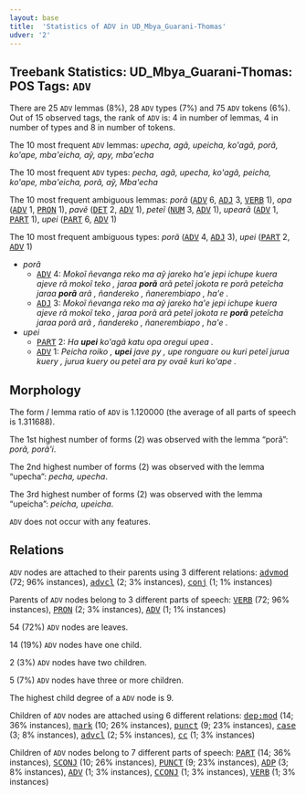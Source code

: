 ```yaml
---
layout: base
title:  'Statistics of ADV in UD_Mbya_Guarani-Thomas'
udver: '2'
---
```


## Treebank Statistics: UD_Mbya_Guarani-Thomas: POS Tags: `ADV`

There are 25 `ADV` lemmas (8%), 28 `ADV` types (7%) and 75 `ADV` tokens (6%).
Out of 15 observed tags, the rank of `ADV` is: 4 in number of lemmas, 4 in number of types and 8 in number of tokens.

The 10 most frequent `ADV` lemmas: <em>upecha, agã, upeicha, ko'agã, porã, ko'ape, mba'eicha, aỹ, apy, mba'echa</em>

The 10 most frequent `ADV` types:  <em>pecha, agã, upecha, ko'agã, peicha, ko'ape, mba'eicha, porã, aỹ, Mba'echa</em>

The 10 most frequent ambiguous lemmas: <em>porã</em> (<tt><a href="gun_thomas-pos-ADV.html">ADV</a></tt> 6, <tt><a href="gun_thomas-pos-ADJ.html">ADJ</a></tt> 3, <tt><a href="gun_thomas-pos-VERB.html">VERB</a></tt> 1), <em>opa</em> (<tt><a href="gun_thomas-pos-ADV.html">ADV</a></tt> 1, <tt><a href="gun_thomas-pos-PRON.html">PRON</a></tt> 1), <em>pavẽ</em> (<tt><a href="gun_thomas-pos-DET.html">DET</a></tt> 2, <tt><a href="gun_thomas-pos-ADV.html">ADV</a></tt> 1), <em>peteĩ</em> (<tt><a href="gun_thomas-pos-NUM.html">NUM</a></tt> 3, <tt><a href="gun_thomas-pos-ADV.html">ADV</a></tt> 1), <em>upearã</em> (<tt><a href="gun_thomas-pos-ADV.html">ADV</a></tt> 1, <tt><a href="gun_thomas-pos-PART.html">PART</a></tt> 1), <em>upei</em> (<tt><a href="gun_thomas-pos-PART.html">PART</a></tt> 6, <tt><a href="gun_thomas-pos-ADV.html">ADV</a></tt> 1)

The 10 most frequent ambiguous types:  <em>porã</em> (<tt><a href="gun_thomas-pos-ADV.html">ADV</a></tt> 4, <tt><a href="gun_thomas-pos-ADJ.html">ADJ</a></tt> 3), <em>upei</em> (<tt><a href="gun_thomas-pos-PART.html">PART</a></tt> 2, <tt><a href="gun_thomas-pos-ADV.html">ADV</a></tt> 1)


* <em>porã</em>
  * <tt><a href="gun_thomas-pos-ADV.html">ADV</a></tt> 4: <em>Mokoĩ ñevanga reko ma aỹ jareko ha'e jepi ichupe kuera ajeve rã mokoĩ teko , jaraa <b>porã</b> arã peteĩ jokota re porã peteĩcha jaraa <b>porã</b> arã , ñandereko , ñanerembiapo , ha'e .</em>
  * <tt><a href="gun_thomas-pos-ADJ.html">ADJ</a></tt> 3: <em>Mokoĩ ñevanga reko ma aỹ jareko ha'e jepi ichupe kuera ajeve rã mokoĩ teko , jaraa porã arã peteĩ jokota re <b>porã</b> peteĩcha jaraa porã arã , ñandereko , ñanerembiapo , ha'e .</em>
* <em>upei</em>
  * <tt><a href="gun_thomas-pos-PART.html">PART</a></tt> 2: <em>Ha <b>upei</b> ko'agã katu opa oregui upea .</em>
  * <tt><a href="gun_thomas-pos-ADV.html">ADV</a></tt> 1: <em>Peicha roiko , <b>upei</b> jave py , upe ronguare ou kuri peteĩ jurua kuery , jurua kuery ou peteĩ ara py ovaẽ kuri ko'ape .</em>

## Morphology

The form / lemma ratio of `ADV` is 1.120000 (the average of all parts of speech is 1.311688).

The 1st highest number of forms (2) was observed with the lemma “porã”: <em>porã, porã'i</em>.

The 2nd highest number of forms (2) was observed with the lemma “upecha”: <em>pecha, upecha</em>.

The 3rd highest number of forms (2) was observed with the lemma “upeicha”: <em>peicha, upeicha</em>.

`ADV` does not occur with any features.


## Relations

`ADV` nodes are attached to their parents using 3 different relations: <tt><a href="gun_thomas-dep-advmod.html">advmod</a></tt> (72; 96% instances), <tt><a href="gun_thomas-dep-advcl.html">advcl</a></tt> (2; 3% instances), <tt><a href="gun_thomas-dep-conj.html">conj</a></tt> (1; 1% instances)

Parents of `ADV` nodes belong to 3 different parts of speech: <tt><a href="gun_thomas-pos-VERB.html">VERB</a></tt> (72; 96% instances), <tt><a href="gun_thomas-pos-PRON.html">PRON</a></tt> (2; 3% instances), <tt><a href="gun_thomas-pos-ADV.html">ADV</a></tt> (1; 1% instances)

54 (72%) `ADV` nodes are leaves.

14 (19%) `ADV` nodes have one child.

2 (3%) `ADV` nodes have two children.

5 (7%) `ADV` nodes have three or more children.

The highest child degree of a `ADV` node is 9.

Children of `ADV` nodes are attached using 6 different relations: <tt><a href="gun_thomas-dep-dep-mod.html">dep:mod</a></tt> (14; 36% instances), <tt><a href="gun_thomas-dep-mark.html">mark</a></tt> (10; 26% instances), <tt><a href="gun_thomas-dep-punct.html">punct</a></tt> (9; 23% instances), <tt><a href="gun_thomas-dep-case.html">case</a></tt> (3; 8% instances), <tt><a href="gun_thomas-dep-advcl.html">advcl</a></tt> (2; 5% instances), <tt><a href="gun_thomas-dep-cc.html">cc</a></tt> (1; 3% instances)

Children of `ADV` nodes belong to 7 different parts of speech: <tt><a href="gun_thomas-pos-PART.html">PART</a></tt> (14; 36% instances), <tt><a href="gun_thomas-pos-SCONJ.html">SCONJ</a></tt> (10; 26% instances), <tt><a href="gun_thomas-pos-PUNCT.html">PUNCT</a></tt> (9; 23% instances), <tt><a href="gun_thomas-pos-ADP.html">ADP</a></tt> (3; 8% instances), <tt><a href="gun_thomas-pos-ADV.html">ADV</a></tt> (1; 3% instances), <tt><a href="gun_thomas-pos-CCONJ.html">CCONJ</a></tt> (1; 3% instances), <tt><a href="gun_thomas-pos-VERB.html">VERB</a></tt> (1; 3% instances)


